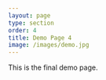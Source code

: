 ```yaml
---
layout: page
type: section
order: 4 
title: Demo Page 4
image: /images/demo.jpg
---
```


This is the final demo page.
